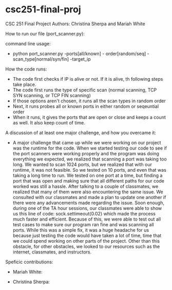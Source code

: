 # csc251-final-proj
CSC 251 Final Project 
Authors: Christina Sherpa and Mariah White 


How to run our file (port_scanner.py):

command line usage:
- python port_scanner.py -ports[all/known] - order[random/seq] -scan_type[normal/syn/fin] -target_ip

How the code runs: 
- The code first checks if IP is alive or not. If it is alive, th following steps take place. 
- The code first runs the type of specific scan (normal scanning, TCP SYN scanning, or TCP FIN scanning)
- If those options aren't chosen, it runs all the scan types in random order 
- Next, it runs probes all or known ports in either random or seqeuntial order 
- When it runs, it gives the ports that are open or close and keeps a count as well. It also keep count of time. 

A discussion of at least one major challenge, and how you overcame it:

- A major challenge that came up while we were working on our project was the runtime for the code. When we started testing our code to see if the port scanners were working properly and the program was doing everything we expected, we realized that scanning a port was taking too long. We wanted to scan 1024 ports, but we realized that with our runtime, it was not feasible. So we tested on 10 ports, and even that was taking a long time to run. We tested on one port at a time, but finding a port that was open and making sure that all different paths for our code worked was still a hassle. After talking to a couple of classmates, we realized that many of them were also encountering the same issue. We consulted with our classmates and made a plan to update one another if there were any advancements made regarding the issue. Soon enough, during one of the TA hour sessions, our classmates were able to show us this line of code: sock.settimeout(0.02) which made the process much faster and efficient. Because of this, we were able to test out all test cases to make sure our program ran fine and was scanning all ports. While this was a simple fix, it was a huge headache for us because just testing the code would have taken a lot of time, time that we could spend working on other parts of the project. Other than this obstacle, for other obstacles, we looked to our resources such as the internet, classmates, and instructors. 

Speficic contributions:

- Mariah White:

- Christina Sherpa:
